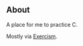 ## About
A place for me to practice C.

Mostly via [Exercism]([url](https://exercism.org/tracks/c/exercises)).
